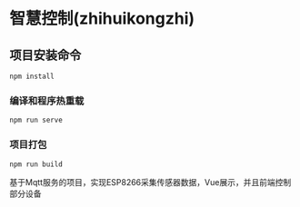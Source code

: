 # 智慧控制(zhihuikongzhi)

## 项目安装命令
```shell
npm install
```

### 编译和程序热重载
```shell
npm run serve
```

### 项目打包
```shell
npm run build
```

基于Mqtt服务的项目，实现ESP8266采集传感器数据，Vue展示，并且前端控制部分设备


